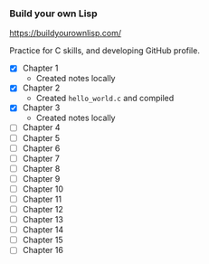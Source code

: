 ### Build your own Lisp 

https://buildyourownlisp.com/

Practice for C skills, and developing GitHub profile. 

- [x] Chapter 1 
    - Created notes locally 
- [x] Chapter 2 
    - Created `hello_world.c` and compiled
- [x] Chapter 3 
    - Created notes locally
- [ ] Chapter 4 
- [ ] Chapter 5 
- [ ] Chapter 6 
- [ ] Chapter 7 
- [ ] Chapter 8 
- [ ] Chapter 9 
- [ ] Chapter 10
- [ ] Chapter 11
- [ ] Chapter 12
- [ ] Chapter 13
- [ ] Chapter 14
- [ ] Chapter 15
- [ ] Chapter 16

